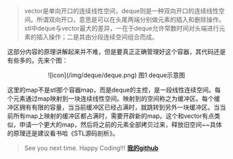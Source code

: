 > vector是单向开口的连续线性空间，deque则是一种双向开口的连续线性空间。所谓双向开口，意思是可以在头尾两端分别做元素的插入和删除操作。stl中deque与vector最大的差异，一在于deque允许常数时间对头端进行元素的插入操作；二是其由分段连续空间组合而成。

这部分内容的原理讲解起来并不难，但是要真正正确管理好这个容器，其代码还是有些多的。先来个图：

<div align=center>
	![icon](/img/deque/deque.png)
	图1 deque示意图
</div>

这里的map不是stl那个容器map，而是deque的主控，是一段线性连续空间。每个元素通过map映射到一块连续线性空间。映射到的空间称之为缓冲区。每个缓冲区拥有有限的容量，当当前缓冲区已经占满时，就跳转到另外一块缓冲区。当当前所有map上映射的缓冲区都占满时，需要开辟新的map。这个和vector有点类似，申请一个更大的map，然后将之前的元素全部拷贝过来，释放旧空间~~具体的原理还是建议看书哈《STL源码剖析》。

> See you next time. Happy Coding!!!
**[我的github](https://github.com/dnhua)**
